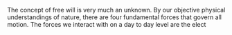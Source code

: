 The concept of free will is very much an unknown. By our objective physical understandings of nature, there are four fundamental forces that govern all motion. The forces we interact with on a day to day level are the elect